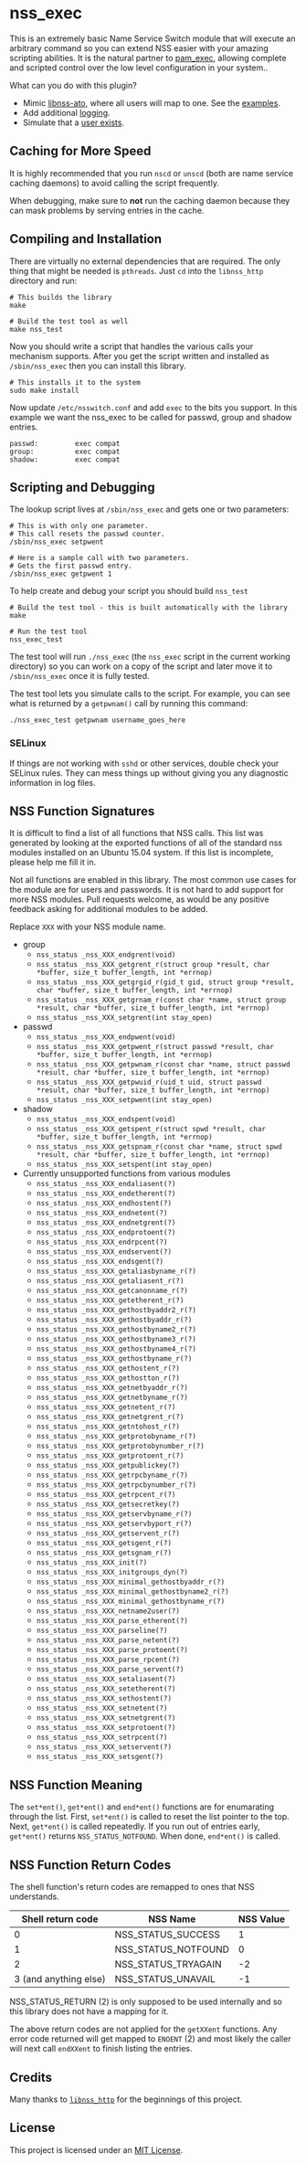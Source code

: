 nss_exec
========

This is an extremely basic Name Service Switch module that will execute an arbitrary command so you can extend NSS easier with your amazing scripting abilities.  It is the natural partner to [pam_exec], allowing complete and scripted control over the low level configuration in your system..

What can you do with this plugin?

* Mimic [libnss-ato], where all users will map to one.  See the [examples](examples/map_everyone_to_one/).
* Add additional [logging](examples/log_everything/).
* Simulate that a [user exists](examples/testuser/).


Caching for More Speed
----------------------

It is highly recommended that you run `nscd` or `unscd` (both are name service caching daemons) to avoid calling the script frequently.

When debugging, make sure to **not** run the caching daemon because they can mask problems by serving entries in the cache.


Compiling and Installation
--------------------------

There are virtually no external dependencies that are required.  The only thing that might be needed is `pthreads`.  Just `cd` into the `libnss_http` directory and run:

    # This builds the library
    make

    # Build the test tool as well
    make nss_test

Now you should write a script that handles the various calls your mechanism supports.  After you get the script written and installed as `/sbin/nss_exec` then you can install this library.

    # This installs it to the system
    sudo make install

Now update `/etc/nsswitch.conf` and add `exec` to the bits you support.  In this example we want the nss_exec to be called for passwd, group and shadow entries.

    passwd:         exec compat
    group:          exec compat
    shadow:         exec compat


Scripting and Debugging
-----------------------

The lookup script lives at `/sbin/nss_exec` and gets one or two parameters:

    # This is with only one parameter.
    # This call resets the passwd counter.
    /sbin/nss_exec setpwent

    # Here is a sample call with two parameters.
    # Gets the first passwd entry.
    /sbin/nss_exec getpwent 1

To help create and debug your script you should build `nss_test`

    # Build the test tool - this is built automatically with the library
    make

    # Run the test tool
    nss_exec_test

The test tool will run `./nss_exec` (the `nss_exec` script in the current working directory) so you can work on a copy of the script and later move it to `/sbin/nss_exec` once it is fully tested.

The test tool lets you simulate calls to the script.  For example, you can see what is returned by a `getpwnam()` call by running this command:

    ./nss_exec_test getpwnam username_goes_here


### SELinux

If things are not working with `sshd` or other services, double check your SELinux rules.  They can mess things up without giving you any diagnostic information in log files.


NSS Function Signatures
-----------------------

It is difficult to find a list of all functions that NSS calls.  This list was generated by looking at the exported functions of all of the standard nss modules installed on an Ubuntu 15.04 system.  If this list is incomplete, please help me fill it in.

Not all functions are enabled in this library.  The most common use cases for the module are for users and passwords.  It is not hard to add support for more NSS modules.  Pull requests welcome, as would be any positive feedback asking for additional modules to be added.

Replace `XXX` with your NSS module name.

* group
    * `nss_status _nss_XXX_endgrent(void)`
    * `nss_status _nss_XXX_getgrent_r(struct group *result, char *buffer, size_t buffer_length, int *errnop)`
    * `nss_status _nss_XXX_getgrgid_r(gid_t gid, struct group *result, char *buffer, size_t buffer_length, int *errnop)`
    * `nss_status _nss_XXX_getgrnam_r(const char *name, struct group *result, char *buffer, size_t buffer_length, int *errnop)`
    * `nss_status _nss_XXX_setgrent(int stay_open)`
* passwd
    * `nss_status _nss_XXX_endpwent(void)`
    * `nss_status _nss_XXX_getpwent_r(struct passwd *result, char *buffer, size_t buffer_length, int *errnop)`
    * `nss_status _nss_XXX_getpwnam_r(const char *name, struct passwd *result, char *buffer, size_t buffer_length, int *errnop)`
    * `nss_status _nss_XXX_getpwuid_r(uid_t uid, struct passwd *result, char *buffer, size_t buffer_length, int *errnop)`
    * `nss_status _nss_XXX_setpwent(int stay_open)`
* shadow
    * `nss_status _nss_XXX_endspent(void)`
    * `nss_status _nss_XXX_getspent_r(struct spwd *result, char *buffer, size_t buffer_length, int *errnop)`
    * `nss_status _nss_XXX_getspnam_r(const char *name, struct spwd *result, char *buffer, size_t buffer_length, int *errnop)`
    * `nss_status _nss_XXX_setspent(int stay_open)`
* Currently unsupported functions from various modules
    * `nss_status _nss_XXX_endaliasent(?)`
    * `nss_status _nss_XXX_endetherent(?)`
    * `nss_status _nss_XXX_endhostent(?)`
    * `nss_status _nss_XXX_endnetent(?)`
    * `nss_status _nss_XXX_endnetgrent(?)`
    * `nss_status _nss_XXX_endprotoent(?)`
    * `nss_status _nss_XXX_endrpcent(?)`
    * `nss_status _nss_XXX_endservent(?)`
    * `nss_status _nss_XXX_endsgent(?)`
    * `nss_status _nss_XXX_getaliasbyname_r(?)`
    * `nss_status _nss_XXX_getaliasent_r(?)`
    * `nss_status _nss_XXX_getcanonname_r(?)`
    * `nss_status _nss_XXX_getetherent_r(?)`
    * `nss_status _nss_XXX_gethostbyaddr2_r(?)`
    * `nss_status _nss_XXX_gethostbyaddr_r(?)`
    * `nss_status _nss_XXX_gethostbyname2_r(?)`
    * `nss_status _nss_XXX_gethostbyname3_r(?)`
    * `nss_status _nss_XXX_gethostbyname4_r(?)`
    * `nss_status _nss_XXX_gethostbyname_r(?)`
    * `nss_status _nss_XXX_gethostent_r(?)`
    * `nss_status _nss_XXX_gethostton_r(?)`
    * `nss_status _nss_XXX_getnetbyaddr_r(?)`
    * `nss_status _nss_XXX_getnetbyname_r(?)`
    * `nss_status _nss_XXX_getnetent_r(?)`
    * `nss_status _nss_XXX_getnetgrent_r(?)`
    * `nss_status _nss_XXX_getntohost_r(?)`
    * `nss_status _nss_XXX_getprotobyname_r(?)`
    * `nss_status _nss_XXX_getprotobynumber_r(?)`
    * `nss_status _nss_XXX_getprotoent_r(?)`
    * `nss_status _nss_XXX_getpublickey(?)`
    * `nss_status _nss_XXX_getrpcbyname_r(?)`
    * `nss_status _nss_XXX_getrpcbynumber_r(?)`
    * `nss_status _nss_XXX_getrpcent_r(?)`
    * `nss_status _nss_XXX_getsecretkey(?)`
    * `nss_status _nss_XXX_getservbyname_r(?)`
    * `nss_status _nss_XXX_getservbyport_r(?)`
    * `nss_status _nss_XXX_getservent_r(?)`
    * `nss_status _nss_XXX_getsgent_r(?)`
    * `nss_status _nss_XXX_getsgnam_r(?)`
    * `nss_status _nss_XXX_init(?)`
    * `nss_status _nss_XXX_initgroups_dyn(?)`
    * `nss_status _nss_XXX_minimal_gethostbyaddr_r(?)`
    * `nss_status _nss_XXX_minimal_gethostbyname2_r(?)`
    * `nss_status _nss_XXX_minimal_gethostbyname_r(?)`
    * `nss_status _nss_XXX_netname2user(?)`
    * `nss_status _nss_XXX_parse_etherent(?)`
    * `nss_status _nss_XXX_parseline(?)`
    * `nss_status _nss_XXX_parse_netent(?)`
    * `nss_status _nss_XXX_parse_protoent(?)`
    * `nss_status _nss_XXX_parse_rpcent(?)`
    * `nss_status _nss_XXX_parse_servent(?)`
    * `nss_status _nss_XXX_setaliasent(?)`
    * `nss_status _nss_XXX_setetherent(?)`
    * `nss_status _nss_XXX_sethostent(?)`
    * `nss_status _nss_XXX_setnetent(?)`
    * `nss_status _nss_XXX_setnetgrent(?)`
    * `nss_status _nss_XXX_setprotoent(?)`
    * `nss_status _nss_XXX_setrpcent(?)`
    * `nss_status _nss_XXX_setservent(?)`
    * `nss_status _nss_XXX_setsgent(?)`


NSS Function Meaning
--------------------

The `set*ent()`, `get*ent()` and `end*ent()` functions are for enumarating through the list.  First, `set*ent()` is called to reset the list pointer to the top.  Next, `get*ent()` is called repeatedly.  If you run out of entries early, `get*ent()` returns `NSS_STATUS_NOTFOUND`.  When done, `end*ent()` is called.


NSS Function Return Codes
-------------------------

The shell function's return codes are remapped to ones that NSS understands.

| Shell return code     | NSS Name            | NSS Value |
|-----------------------|---------------------|-----------|
| 0                     | NSS_STATUS_SUCCESS  | 1         |
| 1                     | NSS_STATUS_NOTFOUND | 0         |
| 2                     | NSS_STATUS_TRYAGAIN | -2        |
| 3 (and anything else) | NSS_STATUS_UNAVAIL  | -1        |

NSS_STATUS_RETURN (2) is only supposed to be used internally and so this library does not have a mapping for it.

The above return codes are not applied for the `getXXent` functions.  Any error code returned will get mapped to `ENOENT` (2) and most likely the caller will next call `endXXent` to finish listing the entries.


Credits
-------

Many thanks to [`libnss_http`](https://github.com/gmjosack/nss_http) for the beginnings of this project.


License
-------

This project is licensed under an [MIT License](LICENSE.md).


[libnss-ato]: https://github.com/donapieppo/libnss-ato
[pam_exec]: https://git.fedorahosted.org/cgit/linux-pam.git/tree/modules/pam_exec
